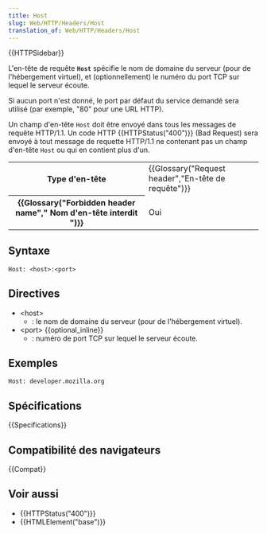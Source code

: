 ```yaml
---
title: Host
slug: Web/HTTP/Headers/Host
translation_of: Web/HTTP/Headers/Host
---
```


{{HTTPSidebar}}

L'en-tête de requête **`Host`** spécifie le nom de domaine du serveur (pour de l'hébergement virtuel), et (optionnellement) le numéro du port TCP sur lequel le serveur écoute.

Si aucun port n'est donné, le port par défaut du service demandé sera utilisé (par exemple, "80" pour une URL HTTP).

Un champ d'en-tête `Host` doit être envoyé dans tous les messages de requête HTTP/1.1. Un code HTTP {{HTTPStatus("400")}} (Bad Request) sera envoyé à tout message de requette HTTP/1.1 ne contenant pas un champ d'en-tête `Host` ou qui en contient plus d'un.

<table class="properties">
  <tbody>
    <tr>
      <th scope="row">Type d'en-tête</th>
      <td>
        {{Glossary("Request header","En-tête de requête")}}
      </td>
    </tr>
    <tr>
      <th scope="row">
        {{Glossary("Forbidden header name"," Nom d'en-tête interdit ")}}
      </th>
      <td>Oui</td>
    </tr>
  </tbody>
</table>

## Syntaxe

```
Host: <host>:<port>
```

## Directives

- \<host>
  - : le nom de domaine du serveur (pour de l'hébergement virtuel).
- \<port> {{optional_inline}}
  - : numéro de port TCP sur lequel le serveur écoute.

## Exemples

```
Host: developer.mozilla.org
```

## Spécifications

{{Specifications}}

## Compatibilité des navigateurs

{{Compat}}

## Voir aussi

- {{HTTPStatus("400")}}
- {{HTMLElement("base")}}

